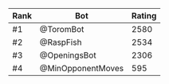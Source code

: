 Rank|Bot|Rating
---|---|---
#1|@ToromBot|2580
#2|@RaspFish|2534
#3|@OpeningsBot|2306
#4|@MinOpponentMoves|595
